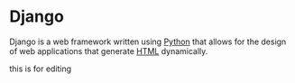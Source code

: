 # Django

Django is a web framework written using [Python](/wiki/Python) that allows for the design of web applications that generate [HTML](/wiki/HTML) dynamically.
this is for editing

        